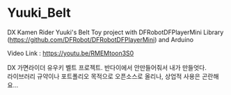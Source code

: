 # Yuuki_Belt
DX Kamen Rider Yuuki's Belt Toy project with DFRobotDFPlayerMini Library (https://github.com/DFRobot/DFRobotDFPlayerMini) and Arduino   
  
Video Link : https://youtu.be/RMEMtoon3S0  
  
DX 가면라이더 유우키 벨트 프로젝트. 반다이에서 안만들어줘서 내가 만들엇다.  
라이브러리 규약이나 포트폴리오 목적으로 오픈소스로 올리나, 상업적 사용은 곤란해요...
